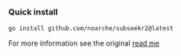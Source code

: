 ### Quick install

`go install github.com/noarche/subseekr2@latest`



For more information see the original [read me](https://github.com/noarche/subseekr)
